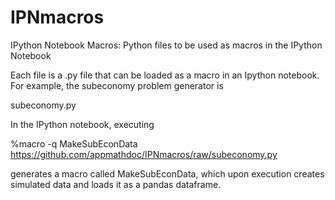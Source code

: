 IPNmacros
=========

IPython Notebook Macros:  Python files to be used as macros in the IPython Notebook


Each file is a .py file that can be loaded as a macro in an Ipython notebook.  For example, the subeconomy problem generator is 

subeconomy.py

In the IPython notebook, executing 

%macro -q  MakeSubEconData  https://github.com/appmathdoc/IPNmacros/raw/subeconomy.py

generates a macro called MakeSubEconData, which upon execution creates simulated data and loads it as a pandas dataframe.

